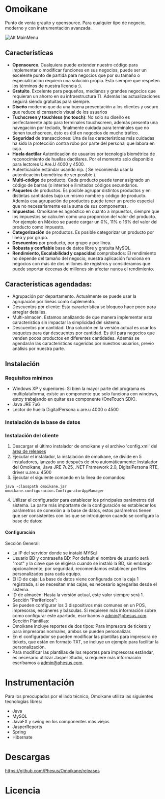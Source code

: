 Omoikane
========

Punto de venta grauito y opensource. Para cualquier tipo de negocio, moderno y con instrumentación avanzada.

![Alt MainMenu](https://github.com/Phesus/Omoikane/raw/gh-pages/images/SS-MainMenu-2013-06-20.png)

## Características
- __Opensource__. Cualquiera puede extender nuestro código para implementar o modificar funciones en sus negocios, puede ser un excelente punto de partida para negocios que por su tamaño o especialización requiern una solución propia. Ésto siempre que respeten los términos de nuestra licencia :).
- __Gratuito__. Excelente para pequeños, medianos y grandes negocios que requieran un ahorro en su infraestructura TI. Además las actualizaciones seguirá siendo gratuitas para siempre.
- __Diseño__ moderno que da una buena presentación a los clientes y oscuro que reduce el cansancio visual de los usuarios
- __Tuchscreen y touchless (no touch)__: No solo su diseño es perfectamente apto para terminales touchscreen, además presenta una navegación por teclado, finalmente cuidada para terminales que no tienen touchscreen, ésto es útil en negocios de mucho tráfico.
- __Seguridad__ de transacciones: Una de las características más cuidadas ha sido la protección contra robo por parte del personal que labora en caja.
- __Huela dactilar__ Autenticación de usuarios por tecnología biométrica de reconocimiento de huellas dactilares. Por el momento solo disponible para lectores U.Are.U 4000 y 4500.
- Autenticación estándar usando nip. ( Se recomienda usar la autenticación biométrica de ser posible ).
- __Multi-código__ de producto. Cada producto puede tener asignado un código de barras (o interno) e ilimitados códigos secundarios.
- __Paquetes__ de productos. Es posible agrupar distintos productos y en distintas cantidades bajo un mismo nombre y código de producto. Además esa agrupación de productos puede tener un precio especial que no necesariamente es la suma de sus componentes.
- __Impuestos__. Omoikane es agnóstico en cuanto a impuestos, siempre que los impuestos se calculen como una proporcion del valor del producto. Por ejemplo en México se puede cargar un 0%, 11% o 16% del valor del producto como impuesto.
- __Categorización__ de productos. Es posible categorizar un producto por línea y por grupo. 
- __Descuentos__ por producto, por grupo y por línea. 
- __Robusta y confiable__ base de datos libre y gratuita MySQL. 
- __Rendimiento, Escalabilidad y capacidad__ comprobados: El rendimiento no depende del tamaño del negocio, nuestra aplicación funciona en negocios con más de dos millones de registros y consideramos que puede soportar decenas de millones sin afectar nunca el rendimiento.

## Características agendadas:
- Agrupación por departamento. Actualmente se puede usar la agrupación por líneas como suplemento.
- Descuentos por cliente: Ésta característica se bloqueo hace poco para arreglar detalles.
- Multi-almacén. Estamos analizando de que manera implementar esta característica sin impactar la simplicidad del sistema.
- Descuentos por cantidad. Una solución en la versión actual es usar los paquetes para dar descuentos por cantidad. Es útil para negocios que venden pocos productos en diferentes cantidades.
Además se agendarán las características sugeridas por nuestros usuarios, previo análisis por nuestra parte.

## Instalación
### Requisitos mínimos
- Windows XP y superiores: Si bien la mayor parte del programa es multiplataforma, exíste un componente que solo funciona con windows, estoy trabajando en quitar ese componente (OneTouch SDK).
- Java JRE 7u6
- Lector de huella DigitalPersona u.are.u 4000 o 4500

### Instalación de la base de datos
### Instalación del cliente
1. Descargar el último instalador de omoikane y el archivo 'config.xml' del [área de releases](https://github.com/Phesus/Omoikane/releases)
2. Ejecutar el instalador, la instalación de omoikane, se divide en 5 instaladores, lanzado uno después de otro automáticamente: Instalador del Omoikane, Java JRE 7u25, .NET Framework 2.0, DigitalPersona RTE, driver u.are.u 4500
3. Ejecutar el siguiente comando en la línea de comandos:

```
java -classpath omoikane.jar omoikane.configuracion.ConfiguratorAppManager
```
4. Utilizar el configurador para establecer los principales parámetros del sistema. La parte más importante de la configuración es establecer los parámetros de conexión a la base de datos, estos parámetros tienen que ser consistentes con los que se introdujeron cuando se configuró la base de datos:
#### Configuración
Sección General:
- La IP del servidor donde se instaló MYSql
- Usuario BD y contraseña BD: Por default el nombre de usuario será "root" y la clave que se eligiera cuando se instaló la BD, sin embargo opcionalmente, por seguridad, recomendamos establecer perfiles personalizados para cada equipo.
- El ID de caja: La base de datos viene configurada con la caja 1 registrada, si se necesitan más cajas, es necesario agregarlas desde el sistema.
- ID de almacén: Hasta la versión actual, este valor siempre será 1. 
Sección "Perifericos":
- Se pueden configurar los 3 dispositivos más comunes en un POS, impresoras, escáneres y básculas. Si requieren más información sobre como configurar este apartado, escríbanos a admin@phesus.com.
Sección Plantillas: 
- Omoikane incluye reportes de dos tipos: Para impresora de tickets y para impresoras normales, ambos se pueden personalizar.
- En el configurador se pueden modificar las plantillas para impresora de tickets, que están en formato TXT, se incluye un ejemplo para facilitar la personalización.
- Para modificar las plantillas de los reportes para impresoras estándar, es necesario utilizar Jasper Studio, si requiere más información escríbamos a admin@phesus.com.


Instrumentación
===============
Para los preocupados por el lado técnico, Omoikane utiliza las siguientes tecnologías libres:
- Java
- MySQL
- JavaFX y swing en los componentes más viejos
- JasperReports
- Spring
- Hibernate

Descargas
=========

https://github.com/Phesus/Omoikane/releases

Licencia
========

